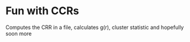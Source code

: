 # Fun with CCRs

Computes the CRR in a file, calculates g(r), cluster statistic and hopefully soon more
